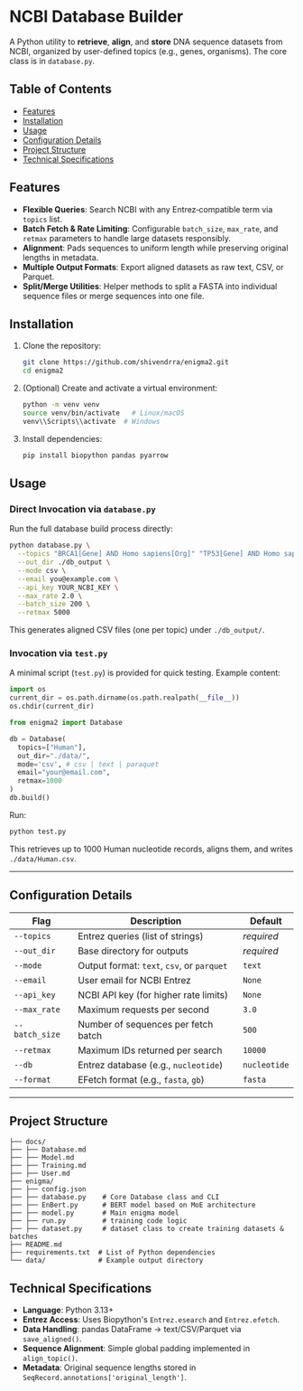 # NCBI Database Builder

A Python utility to **retrieve**, **align**, and **store** DNA sequence datasets from NCBI, organized by user-defined topics (e.g., genes, organisms). The core class is in `database.py`.

## Table of Contents

* [Features](#features)
* [Installation](#installation)
* [Usage](#usage)
* [Configuration Details](#configuration-details)
* [Project Structure](#project-structure)
* [Technical Specifications](#technical-specifications)

## Features

* **Flexible Queries**: Search NCBI with any Entrez‐compatible term via `topics` list.
* **Batch Fetch & Rate Limiting**: Configurable `batch_size`, `max_rate`, and `retmax` parameters to handle large datasets responsibly.
* **Alignment**: Pads sequences to uniform length while preserving original lengths in metadata.
* **Multiple Output Formats**: Export aligned datasets as raw text, CSV, or Parquet.
* **Split/Merge Utilities**: Helper methods to split a FASTA into individual sequence files or merge sequences into one file.

## Installation

1. Clone the repository:

   ```bash
   git clone https://github.com/shivendrra/enigma2.git
   cd enigma2
   ```

2. (Optional) Create and activate a virtual environment:

   ```bash
   python -m venv venv
   source venv/bin/activate   # Linux/macOS
   venv\\Scripts\\activate  # Windows
   ```

3. Install dependencies:

   ```bash
   pip install biopython pandas pyarrow
   ```

## Usage

### Direct Invocation via `database.py`

Run the full database build process directly:

```bash
python database.py \
  --topics "BRCA1[Gene] AND Homo sapiens[Org]" "TP53[Gene] AND Homo sapiens[Org]" \
  --out_dir ./db_output \
  --mode csv \
  --email you@example.com \
  --api_key YOUR_NCBI_KEY \
  --max_rate 2.0 \
  --batch_size 200 \
  --retmax 5000
```

This generates aligned CSV files (one per topic) under `./db_output/`.

### Invocation via `test.py`

A minimal script (`test.py`) is provided for quick testing. Example content:

```python
import os
current_dir = os.path.dirname(os.path.realpath(__file__))
os.chdir(current_dir)

from enigma2 import Database

db = Database(
  topics=["Human"],
  out_dir="./data/",
  mode='csv', # csv | text | paraquet
  email="your@email.com",
  retmax=1000
)
db.build()
```

Run:

```bash
python test.py
```

This retrieves up to 1000 Human nucleotide records, aligns them, and writes `./data/Human.csv`.

---

## Configuration Details

| Flag           | Description                                | Default      |
| -------------- | ------------------------------------------ | ------------ |
| `--topics`     | Entrez queries (list of strings)           | *required*   |
| `--out_dir`    | Base directory for outputs                 | *required*   |
| `--mode`       | Output format: `text`, `csv`, or `parquet` | `text`       |
| `--email`      | User email for NCBI Entrez                 | `None`       |
| `--api_key`    | NCBI API key (for higher rate limits)      | `None`       |
| `--max_rate`   | Maximum requests per second                | `3.0`        |
| `--batch_size` | Number of sequences per fetch batch        | `500`        |
| `--retmax`     | Maximum IDs returned per search            | `10000`      |
| `--db`         | Entrez database (e.g., `nucleotide`)       | `nucleotide` |
| `--format`     | EFetch format (e.g., `fasta`, `gb`)        | `fasta`      |

---

## Project Structure

```text
├── docs/
├── ├── Database.md
├── ├── Model.md
├── ├── Training.md
├── ├── User.md
├── enigma/
├── ├── config.json
├── ├── database.py    # Core Database class and CLI
├── ├── EnBert.py      # BERT model based on MoE architecture
├── ├── model.py       # Main enigma model
├── ├── run.py         # training code logic
├── ├── dataset.py     # dataset class to create training datasets & batches
├── README.md
├── requirements.txt  # List of Python dependencies
└── data/             # Example output directory
```

## Technical Specifications

* **Language**: Python 3.13+
* **Entrez Access**: Uses Biopython's `Entrez.esearch` and `Entrez.efetch`.
* **Data Handling**: pandas DataFrame → text/CSV/Parquet via `save_aligned()`.
* **Sequence Alignment**: Simple global padding implemented in `align_topic()`.
* **Metadata**: Original sequence lengths stored in `SeqRecord.annotations['original_length']`.
